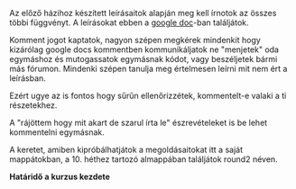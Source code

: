 Az előző házihoz készített leírásaitok alapján meg kell írnotok az összes többi függvényt. A leírásokat ebben a [google doc](https://docs.google.com/document/d/1BEX4OdY0MWQ1DGgvEQPjNB1LgUE8glcg9nTtVJFDm-4/edit?usp=sharing)-ban találjátok.

Komment jogot kaptatok, nagyon szépen megkérek mindenkit hogy kizárólag google docs kommentben kommunikáljatok ne "menjetek" oda egymáshoz és mutogassatok egymásnak kódot, vagy beszéljetek bármi más fórumon. Mindenki szépen tanulja meg értelmesen leírni mit nem ért a leírásban.

Ezért ugye az is fontos hogy sűrűn ellenőrizzétek, kommentelt-e valaki a ti részetekhez.

A "rájöttem hogy mit akart de szarul írta le" észrevételeket is be lehet kommentelni egymásnak.

A keretet, amiben kipróbálhatjátok a megoldásaitokat itt a saját mappátokban, a 10. héthez tartozó almappában találjátok round2 néven.

**Határidő a kurzus kezdete**
